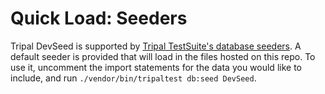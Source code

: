 # Quick Load: Seeders

Tripal DevSeed is supported by [Tripal TestSuite's database seeders](https://github.com/statonlab/TripalTestSuite#database-seeders).  A default seeder is provided that will load in the files hosted on this repo.  To use it, uncomment the import statements for the data you would like to include, and run `./vendor/bin/tripaltest db:seed DevSeed`.
